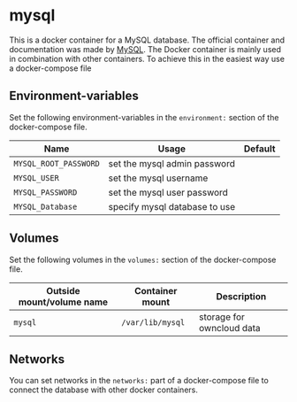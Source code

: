 # mysql

This is a docker container for a MySQL database.
The official container and documentation was made by [MySQL](https://hub.docker.com/_/mysql).
The Docker container is mainly used in combination with other containers.
To achieve this in the easiest way use a docker-compose file

## Environment-variables

Set the following environment-variables in the `environment:` section of the
docker-compose file.

| Name                  | Usage                         | Default |
| --------------------- | ----------------------------- | ------- |
| `MYSQL_ROOT_PASSWORD` | set the mysql admin password  |         |
| `MYSQL_USER`          | set the mysql username        |         |
| `MYSQL_PASSWORD`      | set the mysql user password   |         |
| `MYSQL_Database`      | specify mysql database to use |         |

## Volumes

Set the following volumes in the `volumes:` section of the docker-compose file.

| Outside mount/volume name | Container mount  | Description               |
| ------------------------- | ---------------- | ------------------------- |
| `mysql`                   | `/var/lib/mysql` | storage for owncloud data |

## Networks

You can set networks in the `networks:` part of a docker-compose file to connect
the database with other docker containers.
